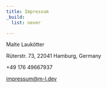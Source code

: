 ```yaml
---
title: Impressum
_build:
  list: never

---
```


Malte Laukötter

Rüterstr. 73, 22041 Hamburg, Germany

\+49 176 49667937

impressum@m-l.dev
